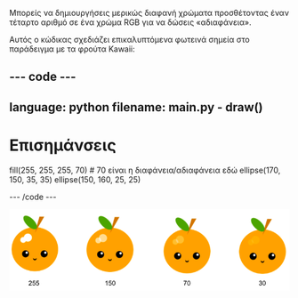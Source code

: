 Μπορείς να δημιουργήσεις μερικώς διαφανή χρώματα προσθέτοντας έναν τέταρτο αριθμό σε ένα χρώμα RGB για να δώσεις «αδιαφάνεια».

Αυτός ο κώδικας σχεδιάζει επικαλυπτόμενα φωτεινά σημεία στο παράδειγμα με τα φρούτα Kawaii:

--- code ---
---
language: python
filename: main.py - draw()
---

  # Επισημάνσεις 
  fill(255, 255, 255, 70) # 70 είναι η διαφάνεια/αδιαφάνεια εδώ
  ellipse(170, 150, 35, 35) 
  ellipse(150, 160, 25, 25)

--- /code ---

![εικόνα φρούτων kawaii με φωτεινά σημεία σε διαφορετικές αδιαφάνειες: 30, 70, 150, 255. Το 30 είναι πιο αδιαφανές και το 255 είναι λιγότερο αδιαφανές](images/opacity.png)

